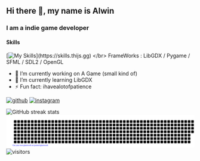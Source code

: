 ## Hi there 👋, my name is Alwin
### I am a indie game developer

#### Skills
[![My Skills](https://skills.thijs.gg/icons?i=html,css,js,jquery,java,lua,mysql,php,py,)](https://skills.thijs.gg)
</br>
FrameWorks : LibGDX / Pygame / SFML / SDL2 / OpenGL

- 🔭 I’m currently working on A Game (small kind of) 
- 🌱 I’m currently learning LibGDX 
- ⚡ Fun fact: ihavealotofpatience 


[<img src='https://cdn.jsdelivr.net/npm/simple-icons@3.0.1/icons/github.svg' alt='github' height='40'>](https://github.com/AlwinRA)  [<img src='https://cdn.jsdelivr.net/npm/simple-icons@3.0.1/icons/instagram.svg' alt='instagram' height='40'>](https://www.instagram.com/alwin_r_ajeesh/)  

![GitHub streak stats](https://github-readme-streak-stats.herokuapp.com/?user=AlwinRA)
![gitartwork](gitartwork.svg)
![visitors](https://visitor-badge.glitch.me/badge?page_id=AlwinAR.visitor-badge&left_color=black&right_color=blue)


